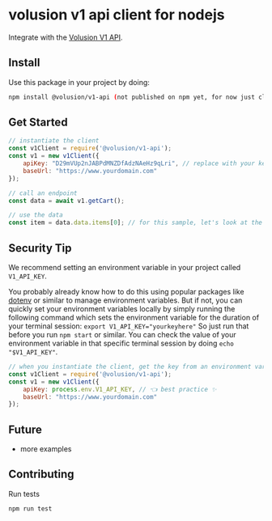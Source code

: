 # volusion v1 api client for nodejs

Integrate with the [Volusion V1 API](https://app.apiary.io/volusionv1adminapi/editor).

## Install

Use this package in your project by doing:

```bash
npm install @volusion/v1-api (not published on npm yet, for now just clone this repo)
```


## Get Started

```js
// instantiate the client 
const v1Client = require('@volusion/v1-api');
const v1 = new v1Client({
    apiKey: "D29mVUp2nJABPdMNZDfAdzNAeHz9qLri", // replace with your key
    baseUrl: "https://www.yourdomain.com"
});

// call an endpoint
const data = await v1.getCart();

// use the data
const item = data.data.items[0]; // for this sample, let's look at the first item in the cart

```

## Security Tip

We recommend setting an environment variable in your project called `V1_API_KEY`.

You probably already know how to do this using popular packages like [dotenv](https://www.npmjs.com/package/dotenv) or similar to manage environment variables. But if not, you can quickly set your environment variables locally by simply running the following command which sets the environment variable for the duration of your terminal session: `export V1_API_KEY="yourkeyhere"` 
So just run that before you run `npm start` or similar. You can check the value of your environment variable in that specific terminal session by doing `echo "$V1_API_KEY"`.


```js
// when you instantiate the client, get the key from an environment variable
const v1Client = require('@volusion/v1-api');
const v1 = new v1Client({
    apiKey: process.env.V1_API_KEY, // 👈 best practice ✨
    baseUrl: "https://www.yourdomain.com"
});
```

## Future

- more examples

## Contributing

Run tests

```bash
npm run test
```